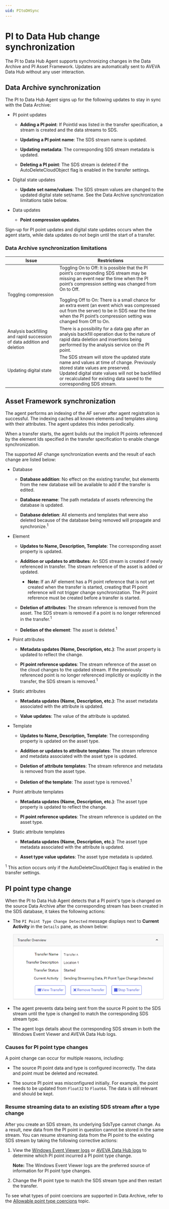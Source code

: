 ```yaml
---
uid: PItoDHSync
---
```


# PI to Data Hub change synchronization

The PI to Data Hub Agent supports synchronizing changes in the Data Archive and PI Asset Framework. Updates are automatically sent to AVEVA Data Hub without any user interaction. 

## Data Archive synchronization 

The PI to Data Hub Agent signs up for the following updates to stay in sync with the Data Archive:

- PI point updates

  - **Adding a PI point**: If PointId was listed in the transfer specification, a stream is created and the data streams to SDS.

  - **Updating a PI point name**: The SDS stream name is updated.

  - **Updating metadata**: The corresponding SDS stream metadata is updated.

  - **Deleting a PI point**: The SDS stream is deleted if the AutoDeleteCloudObject flag is enabled in the transfer settings.

- Digital state updates

  - **Update set name/values**: The SDS stream values are changed to the updated digital state set/name. See the Data Archive synchronization limitations table below.

- Data updates

  - **Point compression updates**.

Sign-up for PI point updates and digital state updates occurs when the agent starts, while data updates do not begin until the start of a transfer.

### Data Archive synchronization limitations 

| Issue | Restrictions |
| ----- | ------------ |
| Toggling compression | Toggling On to Off: It is possible that the PI point’s corresponding SDS stream may be missing an event near the time when the PI point’s compression setting was changed from On to Off. <br /><br />Toggling Off to On: There is a small chance for an extra event (an event which was compressed out from the server) to be in SDS near the time when the PI point’s compression setting was changed from Off to On. |
| Analysis backfilling and rapid succession of data addition and deletion | There is a possibility for a data gap after an analysis backfill operation due to the nature of rapid data deletion and insertions being performed by the analysis service on the PI point. |
| Updating digital state | The SDS stream will store the updated state name and values at time of change. Previously stored state values are preserved.<br />Updated digital state values will not be backfilled or recalculated for existing data saved to the corresponding SDS stream. |

## Asset Framework synchronization 

The agent performs an indexing of the AF server after agent registration is successful. The indexing caches all known elements and templates along with their attributes. The agent updates this index periodically.

When a transfer starts, the agent builds out the implicit PI points referenced by the element Ids specified in the transfer specification to enable change synchronization.

The supported AF change synchronization events and the result of each change are listed below:

- Database

  - **Database addition**: No effect on the existing transfer, but elements from the new database will be available to add if the transfer is edited.

  - **Database rename**: The path metadata of assets referencing the database is updated.

  - **Database deletion**: All elements and templates that were also deleted because of the database being removed will propagate and synchronize.<sup>1</sup>

- Element

  - **Updates to Name, Description, Template**: The corresponding asset property is updated.

  - **Addition or updates to attributes**: An SDS stream is created if newly referenced in transfer. The stream reference of the asset is added or updated.

    - **Note:** If an AF element has a PI point reference that is not yet created when the transfer is started, creating that PI point reference will not trigger change synchronization. The PI point reference must be created before a transfer is started.

  - **Deletion of attributes**: The stream reference is removed from the asset. The SDS stream is removed if a point is no longer referenced in the transfer.<sup>1</sup>

  - **Deletion of the element**: The asset is deleted.<sup>1</sup>

- Point attributes

  - **Metadata updates (Name, Description, etc.)**: The asset property is updated to reflect the change.

  - **PI point reference updates**: The stream reference of the asset on the cloud changes to the updated stream. If the previously referenced point is no longer referenced implicitly or explicitly in the transfer, the SDS stream is removed.<sup>1</sup>

- Static attributes

  - **Metadata updates (Name, Description, etc.)**: The asset metadata associated with the attribute is updated.

  - **Value updates**: The value of the attribute is updated.

- Template

  - **Updates to Name, Description, Template**: The corresponding property is updated on the asset type.

  - **Addition or updates to attribute templates**: The stream reference and metadata associated with the asset type is updated.

  - **Deletion of attribute templates**: The stream reference and metadata is removed from the asset type.

  - **Deletion of the template**: The asset type is removed.<sup>1</sup>

- Point attribute templates

  - **Metadata updates (Name, Description, etc.)**: The asset type property is updated to reflect the change.

  - **PI point reference updates**: The stream reference is updated on the asset type.

- Static attribute templates

  - **Metadata updates (Name, Description, etc.)**: The asset type metadata associated with the attribute is updated.

  - **Asset type value updates**: The asset type metadata is updated.

<sup>1</sup> This action occurs only if the AutoDeleteCloudObject flag is enabled in the transfer settings.

## PI point type change

When the PI to Data Hub Agent detects that a PI point's type is changed on the source Data Archive after the corresponding stream has been created in the SDS database, it takes the following actions:

- The `PI Point Type Change Detected` message displays next to **Current Activity** in the `Details` pane, as shown below:

  ![PI point type change](../../images/pi-point-type-change.png)

- The agent prevents data being sent from the source PI point to the SDS stream until the type is changed to match the corresponding SDS stream type.

- The agent logs details about the corresponding SDS stream in both the Windows Event Viewer and AVEVA Data Hub logs.

### Causes for PI point type changes

A point change can occur for multiple reasons, including:

* The source PI point data and type is configured incorrectly. The data and point must be deleted and recreated.

* The source PI point was misconfigured initially. For example, the point needs to be updated from `Float32` to `Float64`. The data is still relevant and should be kept.

### Resume streaming data to an existing SDS stream after a type change

After you create an SDS stream, its underlying SdsType cannot change. As a result, new data from the PI point in question cannot be stored in the same stream. You can resume streaming data from the PI point to the existing SDS stream by taking the following corrective actions:

1. View the [Windows Event Viewer logs](xref:view-logs) or [AVEVA Data Hub logs](xref:download-tenant-log) to determine which PI point incurred a PI point type change.

   **Note:** The Windows Event Viewer logs are the preferred source of information for PI point type changes.

1. Change the PI point type to match the SDS stream type and then restart the transfer.

To see what types of point coercions are supported in Data Archive, refer to the [Allowable point type coercions](https://docs.aveva.com/bundle/pi-server-da-admin/page/1021626.html) topic.